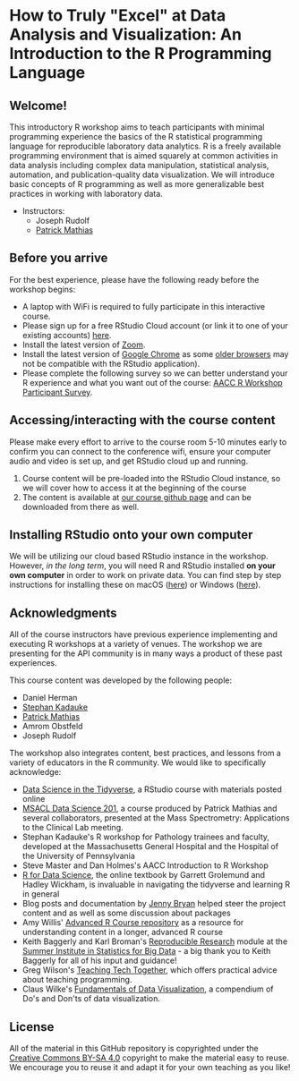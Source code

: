 # How to Truly "Excel" at Data Analysis and Visualization: An Introduction to the R Programming Language

## Welcome!

This introductory R workshop aims to teach participants with minimal programming experience the basics of the R statistical programming language for reproducible laboratory data analytics. R is a freely available programming environment that is aimed squarely at common activities in data analysis including complex data manipulation, statistical analysis, automation, and publication-quality data visualization. We will introduce basic concepts of R programming as well as more generalizable best practices in working with laboratory data. 

- Instructors: 
  * Joseph Rudolf
  * [Patrick Mathias](https://www.linkedin.com/in/pcmathias/)
  
## Before you arrive

For the best experience, please have the following ready before the workshop begins:

- A laptop with WiFi is required to fully participate in this interactive course.
- Please sign up for a free RStudio Cloud account (or link it to one of your existing accounts) [here](https://rstudio.cloud/).
- Install the latest version of [Zoom](https://zoom.us/download).
- Install the latest version of [Google Chrome](https://www.google.com/chrome/) as some [older browsers](https://support.rstudio.com/hc/en-us/articles/227449447-Supported-browsers-for-RStudio-Connect) may not be compatible with the RStudio application).
- Please complete the following survey so we can better understand your R experience and what you want out of the course: [AACC R Workshop Participant Survey](https://forms.gle/KwxToYefigwYS9MP6).

## Accessing/interacting with the course content

Please make every effort to arrive to the course room 5-10 minutes early to confirm you can connect to the conference wifi, ensure your computer audio and video is set up, and get RStudio cloud up and running.

1. Course content will be pre-loaded into the RStudio Cloud instance, so we will cover how to access it at the beginning of the course
2. The content is available at [our course github page](https://github.com/pcmathias/AACC-2021-Introduction-to-R) and can be downloaded from there as well.

## Installing RStudio onto your own computer

We will be utilizing our cloud based RStudio instance in the workshop. However, _in the long term_, you will need R and RStudio installed **on your own computer** in order to work on private data. You can find step by step instructions for installing these on macOS ([here](https://www.youtube.com/watch?v=GM88tYlEy_g)) or Windows ([here](https://www.youtube.com/watch?v=JRKmZK5-6aE)).

## Acknowledgments

All of the course instructors have previous experience implementing and executing R workshops at a variety of venues. The workshop we are presenting for the API community is in many ways a product of these past experiences. 

This course content was developed by the following people:
  * Daniel Herman
  * [Stephan Kadauke](https://www.linkedin.com/in/skadauke/)
  * [Patrick Mathias](https://www.linkedin.com/in/pcmathias/)
  * Amrom Obstfeld
  * Joseph Rudolf
  
The workshop also integrates content, best practices, and lessons from a variety of educators in the R community. We would like to specifically acknowledge: 

- [Data Science in the Tidyverse](https://github.com/AmeliaMN/data-science-in-tidyverse), a RStudio course with materials posted online
- [MSACL Data Science 201](https://github.com/pcmathias/MSACL-intermediate-R-course), a course produced by Patrick Mathias and several collaborators, presented at the Mass Spectrometry: Applications to the Clinical Lab meeting.
- Stephan Kadauke's R workshop for Pathology trainees and faculty, developed at the Massachusetts General Hospital and the Hospital of the University of Pennsylvania
- Steve Master and Dan Holmes's AACC Introduction to R Workshop 
- [R for Data Science](http://r4ds.had.co.nz/index.html), the online textbook by Garrett Grolemund and Hadley Wickham, is invaluable in navigating the tidyverse and learning R in general
- Blog posts and documentation by [Jenny Bryan](https://github.com/jennybc) helped steer the project content and as well as some discussion about packages
- Amy Willis' [Advanced R Course repository](https://github.com/adw96/biostat561) as a resource for understanding content in a longer, advanced R course
- Keith Baggerly and Karl Broman's [Reproducible Research](https://github.com/kabagg/sisbid_2018_rr) module at the [Summer Institute in Statistics for Big Data](https://www.biostat.washington.edu/suminst/sisbid) - a big thank you to Keith Baggerly for all of his input and guidance!
- Greg Wilson's [Teaching Tech Together](http://teachtogether.tech/en/), which offers practical advice about teaching programming. 
- Claus Wilke's [Fundamentals of Data Visualization](https://serialmentor.com/dataviz/), a compendium of Do's and Don'ts of data visualization. 

## License

All of the material in this GitHub repository is copyrighted under the [Creative Commons BY-SA 4.0](https://creativecommons.org/licenses/by-sa/4.0/) copyright to make the material easy to reuse. We encourage you to reuse it and adapt it for your own teaching as you like!
